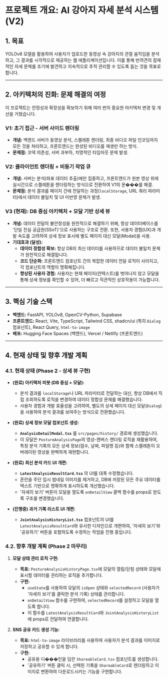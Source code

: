# 프로젝트 개요: AI 강아지 자세 분석 시스템 (V2)

## 1. 목표

YOLOv8 모델을 활용하여 사용자가 업로드한 동영상 속 강아지의 관절 움직임을 분석하고, 그 결과를 시각적으로 제공하는 웹 애플리케이션입니다. 이를 통해 반려견의 잠재적인 자세 문제를 조기에 발견하고 지속적으로 추적 관리할 수 있도록 돕는 것을 목표로 합니다.

---

## 2. 아키텍처의 진화: 문제 해결의 여정

이 프로젝트는 안정성과 확장성을 확보하기 위해 여러 번의 중요한 아키텍처 변경 및 개선을 거쳤습니다.

### V1: 초기 접근 - 서버 사이드 렌더링

-   **개념:** 백엔드 서버가 동영상 분석, 스켈레톤 렌더링, 최종 비디오 파일 인코딩까지 모든 것을 처리하고, 프론트엔드는 완성된 비디오를 재생만 하는 방식.
-   **문제점:** 코덱 의존성, 서버 과부하, 치명적인 타임아웃 문제 발생.

### V2: 클라이언트 렌더링 + 비동기 작업 큐

-   **개념:** 서버는 분석(좌표 데이터 추출)에만 집중하고, 프론트엔드가 원본 영상 위에 실시간으로 스켈레톤을 렌더링하는 방식으로 전환하여 V1의 문���를 해결.
-   **문제점:** 분석 결과를 페이지 간에 전달하는 과정(`localStorage`, URL 쿼리 파라미터)에서 데이터 불일치 및 UI 미반영 문제가 발생.

### V3 (현재): DB 중심 아키텍처 + 모달 기반 상세 뷰

-   **개념:** 데이터 전달의 불안정성을 원천적으로 해결하기 위해, 항상 데이터베이스를 '단일 진실 공급원(SSoT)'으로 사용하는 구조로 전환. 또한, 사용자 경험(UX)과 개발 속도를 고려하여 상세 정보 표시에 별도 페이지 대신 모달(Modal)을 사용.
-   **기대효과 (달성):**
    -   **데이터 정합성 확보:** 항상 DB의 최신 데이터를 사용하므로 데이터 불일치 문제가 원천적으로 해결됩니다.
    -   **코드 단순화:** 프론트엔드 컴포넌트 간의 복잡한 데이터 전달 로직이 사라지고, 각 컴포넌트의 역할이 명확해집니다.
    -   **향상된 사용자 경험:** 사용자는 현재 페이지(컨텍스트)를 벗어나지 않고 모달을 통해 상세 정보를 확인할 수 있어, 더 빠르고 직관적인 상호작용이 가능합니다.

---

## 3. 핵심 기술 스택

-   **백엔드:** FastAPI, YOLOv8, OpenCV-Python, Supabase
-   **프론트엔드:** React, Vite, TypeScript, Tailwind CSS, shadcn/ui (특히 `Dialog` 컴포넌트), React Query, `html-to-image`
-   **배포:** Hugging Face Spaces (백엔드), Vercel / Netlify (프론트엔드)

---

## 4. 현재 상태 및 향후 개발 계획

### 4.1. 현재 상태 (Phase 2 - 상세 뷰 구현)

-   **(완료) 아키텍처 피봇 (DB 중심 + 모달):**
    -   분석 결과를 `localStorage`나 URL 파라미터로 전달하는 대신, 항상 DB에서 직접 조회하도록 로직을 변경하여 데이터 정합성 문제를 해결했습니다.
    -   사용자 경험과 개발 효율성을 고려하여, 별도의 상세 페이지 대신 모달(`Dialog`)을 사용하여 분석 결과를 보여주는 방식으로 전환했습니다.

-   **(완료) 상세 정보 모달 컴포넌트 생성:**
    -   **`AnalysisDetailModal.tsx`** 를 `src/pages/history/` 경로에 생성했습니다.
    -   이 모달은 `PostureAnalysisPage`의 영상-캔버스 렌더링 로직을 재활용하여, 특정 분석 기록의 모든 상세 정보(점수, 날짜, 파일명 등)와 함께 스켈레톤이 오버레이된 영상을 완벽하게 재현합니다.

-   **(완료) 최신 분석 카드 UI 개편:**
    -   **`LatestAnalysisResultCard.tsx`** 의 UI를 대폭 수정했습니다.
    -   혼란을 주던 임시 썸네일 이미지를 제거하고, DB에 저장된 모든 주요 데이터를 텍스트 기반으로 명확하게 표시하도록 개선했습니다.
    -   '자세히 보기' 버튼이 모달을 열도록 `onDetailView` 콜백 함수를 props로 받도록 구조를 변경했습니다.

-   **(진행중) 과거 기록 리스트 UI 개편:**
    -   **`JointAnalysisHistoryList.tsx`** 컴포넌트의 UI를 `LatestAnalysisResultCard`와 유사한 디자인으로 개편하여, '자세히 보기'와 '공유하기' 버튼을 포함하도록 수정하는 작업을 진행 중입니다.

### 4.2. 향후 개발 계획 (Phase 2 마무리)

1.  **모달 상태 관리 로직 구현:**
    -   **목표:** `PostureAnalysisHistoryPage.tsx`에 모달의 열림/닫힘 상태와 모달에 표시할 데이터를 관리하는 로직을 추가합니다.
    -   **구현:**
        -   `useState`를 사용하여 모달의 `isOpen` 상태와 `selectedRecord` (사용자가 '자세히 보기'를 클릭한 분석 기록) 상태를 관리합니다.
        -   `onDetailView` 함수를 구현하여, `selectedRecord`를 설정하고 모달을 열도록 합니다.
        -   이 함수를 `LatestAnalysisResultCard`와 `JointAnalysisHistoryList`에 props로 전달하여 연결합니다.

2.  **SNS 공유 카드 생성 기능:**
    -   **목표:** `html-to-image` 라이브러리를 사용하여 사용자가 분석 결과를 이미지로 저장하고 공유할 수 있게 합니다.
    -   **구현:**
        -   공유용 디���인을 담은 `ShareableCard.tsx` 컴포넌트를 생성합니다.
        -   '공유하기' 버튼 클릭 시, 선택된 기록을 `ShareableCard`로 렌더링하고 이미지로 변환하여 다운로드시키는 기능을 구현합니다.